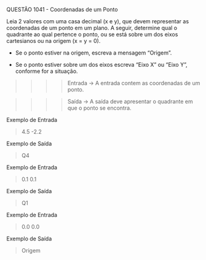 QUESTÃO 1041 - Coordenadas de um Ponto

Leia 2 valores com uma casa decimal (x e y), 
que devem representar as coordenadas de um ponto em um plano. 
A seguir, determine qual o quadrante ao qual pertence o ponto,
ou se está sobre um dos eixos cartesianos ou na origem (x = y = 0).

- Se o ponto estiver na origem, escreva a mensagem “Origem”.

- Se o ponto estiver sobre um dos eixos escreva “Eixo X” ou “Eixo Y”, conforme for a situação.

>>>>    Entrada ->
A entrada contem as coordenadas de um ponto.

>>>>    Saída ->
A saída deve apresentar o quadrante em que o ponto se encontra.

Exemplo de Entrada
> 4.5 -2.2

Exemplo de Saída
> Q4

Exemplo de Entrada
> 0.1 0.1

Exemplo de Saída
> Q1

Exemplo de Entrada
> 0.0 0.0

Exemplo de Saída
> Origem
